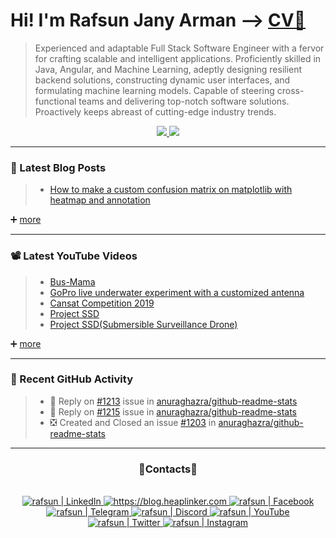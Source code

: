 # Hi! I'm Rafsun Jany Arman --> [CV📝](https://github.com/rjarman/rafsun-info/blob/master/rafsun-jany-arman-cv.pdf)

> Experienced and adaptable Full Stack Software Engineer with a fervor for crafting scalable and intelligent applications. Proficiently skilled in Java, Angular, and Machine Learning, adeptly designing resilient backend solutions, constructing dynamic user interfaces, and formulating machine learning models. Capable of steering cross-functional teams and delivering top-notch software solutions. Proactively keeps abreast of cutting-edge industry trends.
<!--
<div align="center">
  <a target="_blank" href="https://rafsunjanyarman.com">
    <img src="https://stats.rafsunjanyarman.com/api/top-langs/?username=rjarman&layout=compact&langs_count=15&theme=midnight-purple&exclude_repo=feature-extraction-classification&custom_title=Most Used Languages (public repos)">
  </a>
</div>
-->
<div align="center">
  <a target="_blank" href="https://rafsunjanyarman.com">
    <img src="https://stats.rafsunjanyarman.com/api/v1?username=rjarman&count_private=true&show_icons=true&theme=dracula&custom_title=Github%20Stats%20(last%201%20year)&show=reviews,prs_merged,prs_merged_percentage" />
  </a>
  <a target="_blank" href="https://rafsunjanyarman.com">
    <img src="https://stats.rafsunjanyarman.com/api/v1/wakatime?username=rjarman&layout=compact&theme=dracula&custom_title=Programming%20Times%20(since%20Jul%203%202021)">
  </a>
</div>

---

### 📝 Latest Blog Posts
> - [How to make a custom confusion matrix on matplotlib with heatmap and annotation][b-1]


➕ [more][blog]


---

### 📽️ Latest YouTube Videos

<!-- YOUTUBE:START -->
> - [Bus-Mama][v-1]
> - [GoPro live underwater experiment with a customized antenna][v-2]
> - [Cansat Competition 2019][v-3]
> - [Project SSD][v-4]
> - [Project SSD(Submersible Surveillance Drone)][v-5]
<!-- YOUTUBE:END -->

➕ [more][youtube]

---

### 🤖 Recent GitHub Activity
  
> - 📑 Reply on [#1213][g-3] issue in [anuraghazra/github-readme-stats][g-r-3]
> - 📑 Reply on [#1215][g-2] issue in [anuraghazra/github-readme-stats][g-r-2]
> - ❎ Created and Closed an issue [#1203][g-1] in [anuraghazra/github-readme-stats][g-r-1]

---
<h3 align="center">📱Contacts📱</h3>
<br>
<div align="center">
  <a target="_blank" href="https://linkedin.com/in/rafsun-jany-arman">
    <img alt="rafsun | LinkedIn" src="https://img.shields.io/badge/LinkedIn-0077B5?style=for-the-badge&logo=linkedin&logoColor=white" />
  </a>
  <a target="_blank" href="https://blog.heaplinker.com"> 
    <img alt="https://blog.heaplinker.com" src="https://img.shields.io/badge/Blogger-FF5722?style=for-the-badge&logo=blogger&logoColor=white" />
  </a>
  <a target="_blank" href="https://www.facebook.com/rafsunjany.arman.1"> 
    <img alt="rafsun | Facebook" src="https://img.shields.io/badge/Facebook-1877F2?style=for-the-badge&logo=facebook&logoColor=white" />
  </a>
  <a target="_blank" href="https://t.me/rafsun_jany_arman"> 
    <img alt="rafsun | Telegram" src="https://img.shields.io/badge/Telegram-2CA5E0?style=for-the-badge&logo=telegram&logoColor=white" />
  </a>
  <a target="_blank" href="https://discordapp.com/users/794242518144385065"> 
    <img alt="rafsun | Discord" src="https://img.shields.io/badge/Discord-7289DA?style=for-the-badge&logo=discord&logoColor=white" />
  </a>
  <a target="_blank" href="https://www.youtube.com/channel/UCqc2HXrZQjuYUxKHhNFU8WQ"> 
    <img alt="rafsun | YouTube" src="https://img.shields.io/badge/YouTube-FF0000?style=for-the-badge&logo=youtube&logoColor=white" />
  </a>
  <a target="_blank" href="https://twitter.com/_rjarman"> 
    <img alt="rafsun | Twitter" src="https://img.shields.io/badge/Twitter-1DA1F2?style=for-the-badge&logo=twitter&logoColor=white" />
  </a>
  <a target="_blank" href="https://instagram.com/_rjarman"> 
    <img alt="rafsun | Instagram" src="https://img.shields.io/badge/Instagram-E4405F?style=for-the-badge&logo=instagram&logoColor=white" />
  </a>
</div>




<!-- variables -->


<!-- top blogs -->
[b-1]: https://blog.heaplinker.com/How-to-make-a-custom-confusion-matrix-on-matplotlib-with-heatmap-and-annotation-2021070218326405004/

<!-- top videos -->
[v-1]: https://www.youtube.com/watch?v=PRGWfR-jds8
[v-2]: https://www.youtube.com/watch?v=IBiIrE5bug4
[v-3]: https://www.youtube.com/watch?v=lEZIw179Z9g
[v-4]: https://www.youtube.com/watch?v=Bjey5LLKLys
[v-5]: https://www.youtube.com/watch?v=CMx_3bCBOGY

<!-- git activity -->
[g-1]: https://github.com/anuraghazra/github-readme-stats/issues/1203
[g-r-1]: https://github.com/anuraghazra/github-readme-stats
[g-2]: https://github.com/anuraghazra/github-readme-stats/issues/1215
[g-r-2]: https://github.com/anuraghazra/github-readme-stats
[g-3]: https://github.com/anuraghazra/github-readme-stats/issues/1213
[g-r-3]: https://github.com/anuraghazra/github-readme-stats


[blog]: https://blog.heaplinker.com
[website]: https://blog.heaplinker.com

[youtube]: https://www.youtube.com/channel/UCqc2HXrZQjuYUxKHhNFU8WQ

[linkedin]: https://linkedin.com/in/rafsun-jany-arman
[facebook]: https://www.facebook.com/rafsunjany.arman.1
[telegram]: https://t.me/rafsun_jany_arman
[discord]: https://discordapp.com/users/794242518144385065
[twitter]: https://twitter.com/_rjarman
[instagram]: https://instagram.com/_rjarman


